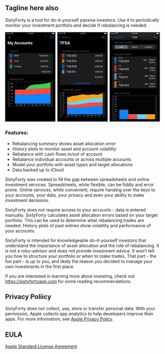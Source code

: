 ## Tagline here also

SixtyForty is a tool for do-it-yourself passive investors.  Use it to periodically monitor your investment portfolio and decide if rebalancing is needed.

![sixtyforty main](/assets/img/sixtyforty-main.png "Main accounts screen")

### Features:

* Rebalancing summary shows asset allocation error
* History plots to monitor asset and account volatility
* Rebalance with cash flows in/out of account
* Rebalance individual accounts or across multiple accounts
* Model your portfolio with asset types and target allocations
* Data backed up to iCloud

SixtyForty was created to fill the gap between spreadsheets and online investment services.  Spreadsheets, while flexible, can be fiddly and error prone.  Online services, while convenient, require handing over the keys to your accounts, your data, your privacy and even your ability to make investment decisions.

SixtyForty does not require access to your accounts - data is entered manually.  SixtyForty calculates asset allocation errors based on your target portfolio.  This can be used to determine what rebalancing trades are needed.  History plots of past entries show volatility and performance of your accounts.

SixtyForty is intended for knowledgeable do-it-yourself investors that understand the importance of asset allocation and the role of rebalancing.  It is not a robo-advisor and does not provide investment advice.  It won’t tell you how to structure your portfolio or when to make trades.  That part - the fun part - is up to you, and likely the reason you decided to manage your own investments in the first place.

If you are interested in learning more about investing, check out https://sixtyfortyapp.com for some reading recommendations.


## Privacy Poliicy

SixtyForty does not collect, use, store or transfer personal data.  With your permission, Apple collects app analytics to help developers improve their apps.  For more information, see [Apple Privacy Policy](https://www.apple.com/privacy/).

## EULA

[Apple Standard License Agreement](https://www.apple.com/legal/internet-services/itunes/dev/stdeula)



